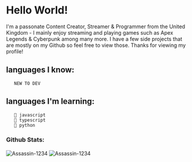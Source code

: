 # Hello World!

I'm a passonate Content Creator, Streamer & Programmer from the United Kingdom - I mainly enjoy streaming and playing games such as Apex Legends & Cyberpunk among many more. I have a few side projects that are mostly on my Github so feel free to view those. Thanks for viewing my profile!

## languages I know:
       NEW TO DEV
## languages I'm learning: 
       🍎 javascript
       🍔 typescript
       🍟 python


### Github Stats:

<img align="center" src="https://github-readme-stats.vercel.app/api?username=Jayparm&show_icons=true&layout-compact&theme=tokyonight&&hide_border=true&count_private=true&include_all_commits=true" alt="Assassin-1234" /> 
<img align="center" src="https://github-readme-streak-stats.herokuapp.com/?user=Jayparm&theme=dark" alt="Assassin-1234" /> 
